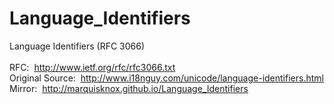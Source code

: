 Language_Identifiers
====================

Language Identifiers (RFC 3066)
<br>
<br>
RFC:&nbsp;&nbsp;http://www.ietf.org/rfc/rfc3066.txt
<br>
Original Source:&nbsp;&nbsp;http://www.i18nguy.com/unicode/language-identifiers.html
<br>
Mirror:&nbsp;&nbsp;http://marquisknox.github.io/Language_Identifiers
